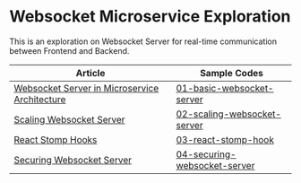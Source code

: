 # Websocket Microservice Exploration

This is an exploration on Websocket Server for real-time communication between Frontend and Backend.

| Article | Sample Codes |
| --- | --- |
| [Websocket Server in Microservice Architecture]() | [01-basic-websocket-server](01-basic-websocket-server) |
| [Scaling Websocket Server]() | [02-scaling-websocket-server](02-scaling-websocket-server) |
| [React Stomp Hooks]() | [03-react-stomp-hook](03-react-stomp-hook) |
| [Securing Websocket Server]() | [04-securing-websocket-server](04-securing-websocket-server) |
